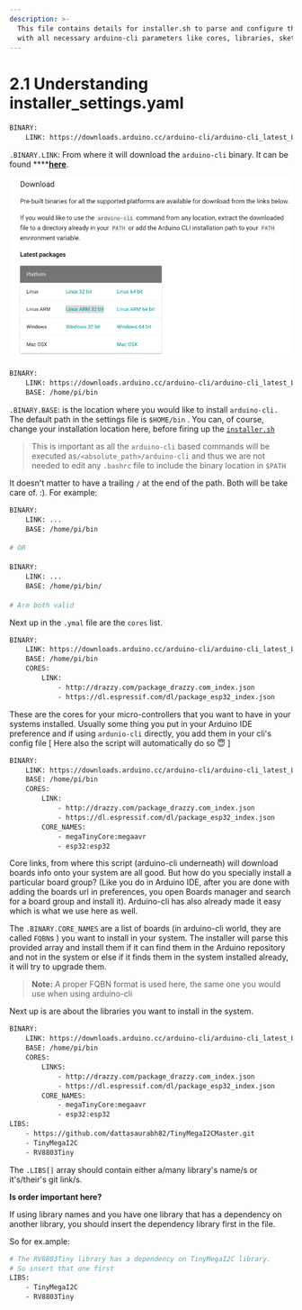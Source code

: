 ```yaml
---
description: >-
  This file contains details for installer.sh to parse and configure the system
  with all necessary arduino-cli parameters like cores, libraries, sketches etc.
---
```


# 2.1 Understanding installer\_settings.yaml

```bash
BINARY:
    LINK: https://downloads.arduino.cc/arduino-cli/arduino-cli_latest_Linux_ARMv7.tar.gz
```

`.BINARY.LINK`: From where it will download the `arduino-cli` binary. It can be found ****[**here**](https://arduino.github.io/arduino-cli/latest/installation/).

![We are interested in this link](../../.gitbook/assets/screenshot-2021-07-27-at-7.05.56-pm.png)





```bash
BINARY:
    LINK: https://downloads.arduino.cc/arduino-cli/arduino-cli_latest_Linux_ARMv7.tar.gz
    BASE: /home/pi/bin
```

`.BINARY.BASE`: is the location where you would like to install `arduino-cli.`   The default path in the settings file is `$HOME/bin` . You can, of course, change your installation location here, before firing up the [`installer.sh`](https://github.com/dattasaurabh82/clock_uploader_machine/blob/main/installer.sh)  

> This is important as all the `arduino-cli` based commands will be executed as`/<absolute_path>/arduino-cli` and thus we are not needed to edit any `.bashrc` file to include the binary location in `$PATH`

It doesn't matter to have a trailing `/` at the end of the path. Both will be take care of. :\). For example:

```bash
BINARY:
    LINK: ...
    BASE: /home/pi/bin

# OR
    
BINARY:
    LINK: ...
    BASE: /home/pi/bin/

# Are both valid
```

Next up in the `.ymal` file are the `cores` list. 

```bash
BINARY:
    LINK: https://downloads.arduino.cc/arduino-cli/arduino-cli_latest_Linux_ARMv7.tar.gz
    BASE: /home/pi/bin
    CORES:
        LINK:
            - http://drazzy.com/package_drazzy.com_index.json
            - https://dl.espressif.com/dl/package_esp32_index.json
```

These are the cores for your micro-controllers that you want to have in your systems installed. Usually some thing you put in your Arduino IDE preference and if using `ardunio-cli` directly, you add them in your cli's config file \[ Here also the script will automatically do so 😇  \]



```bash
BINARY:
    LINK: https://downloads.arduino.cc/arduino-cli/arduino-cli_latest_Linux_ARMv7.tar.gz
    BASE: /home/pi/bin
    CORES:
        LINK:
            - http://drazzy.com/package_drazzy.com_index.json
            - https://dl.espressif.com/dl/package_esp32_index.json
        CORE_NAMES: 
            - megaTinyCore:megaavr 
            - esp32:esp32
```

Core links, from where this script \(arduino-cli underneath\) will download boards info onto your system are all good. But how do you specially install a particular board group? \(Like you do in Arduino IDE, after you are done with adding the boards url in preferences, you open Boards manager and search for a board group and install it\). Arduino-cli has also already made it easy which is what we use here as well.

The `.BINARY.CORE_NAMES`   are a list of boards \(in arduino-cli world, they are called `FQBN`s \) you want to install in your system. The installer will parse this provided array and install them if it can find them in the Arduino repository and not in the system or else if it finds them in the system installed already, it will try to upgrade them. 

> **Note:** A proper FQBN format is used here,  the same one you would use when using arduino-cli



Next up is are about the libraries you want to install in the system.   

```bash
BINARY:
    LINK: https://downloads.arduino.cc/arduino-cli/arduino-cli_latest_Linux_ARMv7.tar.gz
    BASE: /home/pi/bin
    CORES: 
        LINKS: 
            - http://drazzy.com/package_drazzy.com_index.json
            - https://dl.espressif.com/dl/package_esp32_index.json
        CORE_NAMES: 
            - megaTinyCore:megaavr 
            - esp32:esp32
LIBS: 
    - https://github.com/dattasaurabh82/TinyMegaI2CMaster.git
    - TinyMegaI2C
    - RV8803Tiny
```

The `.LIBS[]` array should contain  either a/many library's name/s or it's/their's git link/s. 

**Is order important here?** 

If using library names and you have one library that has a dependency on another library, you should insert the dependency library first in the file.  

So for ex.ample:

```bash
# The RV8803Tiny library has a dependency on TinyMegaI2C library.
# So insert that one first 
LIBS: 
    - TinyMegaI2C
    - RV8803Tiny
```


